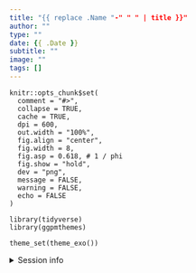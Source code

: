 ```yaml
---
title: "{{ replace .Name "-" " " | title }}"
author: ""
type: ""
date: {{ .Date }}
subtitle: ""
image: ""
tags: []
---
```


```{r setup, include=FALSE}
knitr::opts_chunk$set(
  comment = "#>",
  collapse = TRUE,
  cache = TRUE,
  dpi = 600,
  out.width = "100%",
  fig.align = "center",
  fig.width = 8,
  fig.asp = 0.618, # 1 / phi
  fig.show = "hold",
  dev = "png",
  message = FALSE,
  warning = FALSE,
  echo = FALSE
)

library(tidyverse)
library(ggpmthemes)

theme_set(theme_exo())
```



 <details>
  
<summary>Session info</summary>

```{r sessioninfo, echo = FALSE}
## Reproducibility info
options(width = 120)
devtools::session_info()
```

</details>

